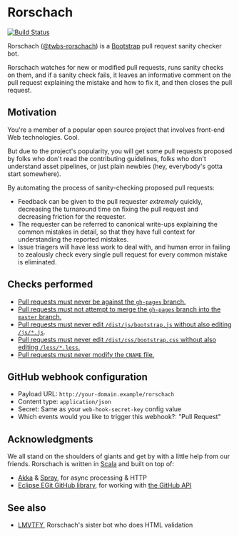 Rorschach
=========
[![Build Status](https://travis-ci.org/twbs/rorschach.svg?branch=master)](https://travis-ci.org/twbs/rorschach)

Rorschach ([@twbs-rorschach](https://github.com/twbs-rorschach)) is a [Bootstrap](https://github.com/twbs/bootstrap/) pull request sanity checker bot.

Rorschach watches for new or modified pull requests, runs sanity checks on them, and if a sanity check fails, it leaves an informative comment on the pull request explaining the mistake and how to fix it, and then closes the pull request.

## Motivation

You're a member of a popular open source project that involves front-end Web technologies. Cool.

But due to the project's popularity, you will get some pull requests proposed by folks who don't read the contributing guidelines, folks who don't understand asset pipelines, or just plain newbies (hey, everybody's gotta start somewhere).

By automating the process of sanity-checking proposed pull requests:
* Feedback can be given to the pull requester *extremely* quickly, decreasing the turnaround time on fixing the pull request and decreasing friction for the requester.
* The requester can be referred to canonical write-ups explaining the common mistakes in detail, so that they have full context for understanding the reported mistakes.
* Issue triagers will have less work to deal with, and human error in failing to zealously check every single pull request for every common mistake is eliminated.

## Checks performed

* [Pull requests must never be against the `gh-pages` branch.](docs/against-gh-pages.md)
* [Pull requests must not attempt to merge the `gh-pages` branch into the `master` branch.](docs/gh-pages-into-master.md)
* [Pull requests must never edit `/dist/js/bootstrap.js` without also editing `/js/*.js`](docs/js.md).
* [Pull requests must never edit `/dist/css/bootstrap.css` without also editing `/less/*.less`.](docs/css.md)
* [Pull requests must never modify the `CNAME` file.](docs/cname.md)

## GitHub webhook configuration

* Payload URL: `http://your-domain.example/rorschach`
* Content type: `application/json`
* Secret: Same as your `web-hook-secret-key` config value
* Which events would you like to trigger this webhook?: "Pull Request"

## Acknowledgments
We all stand on the shoulders of giants and get by with a little help from our friends. Rorschach is written in [Scala](http://www.scala-lang.org) and built on top of:
* [Akka](http://akka.io) & [Spray](http://spray.io), for async processing & HTTP
* [Eclipse EGit GitHub library](https://github.com/eclipse/egit-github), for working with [the GitHub API](https://developer.github.com/v3/)

## See also
* [LMVTFY](https://github.com/cvrebert/lmvtfy), Rorschach's sister bot who does HTML validation

